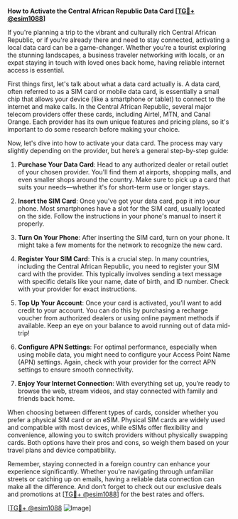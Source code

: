 **How to Activate the Central African Republic Data Card [[TG💪+ @esim1088](https://t.me/s/esim1088)]**

If you're planning a trip to the vibrant and culturally rich Central African Republic, or if you're already there and need to stay connected, activating a local data card can be a game-changer. Whether you're a tourist exploring the stunning landscapes, a business traveler networking with locals, or an expat staying in touch with loved ones back home, having reliable internet access is essential.

First things first, let's talk about what a data card actually is. A data card, often referred to as a SIM card or mobile data card, is essentially a small chip that allows your device (like a smartphone or tablet) to connect to the internet and make calls. In the Central African Republic, several major telecom providers offer these cards, including Airtel, MTN, and Canal Orange. Each provider has its own unique features and pricing plans, so it's important to do some research before making your choice.

Now, let's dive into how to activate your data card. The process may vary slightly depending on the provider, but here’s a general step-by-step guide:

1. **Purchase Your Data Card**: Head to any authorized dealer or retail outlet of your chosen provider. You'll find them at airports, shopping malls, and even smaller shops around the country. Make sure to pick up a card that suits your needs—whether it's for short-term use or longer stays.

2. **Insert the SIM Card**: Once you've got your data card, pop it into your phone. Most smartphones have a slot for the SIM card, usually located on the side. Follow the instructions in your phone's manual to insert it properly.

3. **Turn On Your Phone**: After inserting the SIM card, turn on your phone. It might take a few moments for the network to recognize the new card.

4. **Register Your SIM Card**: This is a crucial step. In many countries, including the Central African Republic, you need to register your SIM card with the provider. This typically involves sending a text message with specific details like your name, date of birth, and ID number. Check with your provider for exact instructions.

5. **Top Up Your Account**: Once your card is activated, you’ll want to add credit to your account. You can do this by purchasing a recharge voucher from authorized dealers or using online payment methods if available. Keep an eye on your balance to avoid running out of data mid-trip!

6. **Configure APN Settings**: For optimal performance, especially when using mobile data, you might need to configure your Access Point Name (APN) settings. Again, check with your provider for the correct APN settings to ensure smooth connectivity.

7. **Enjoy Your Internet Connection**: With everything set up, you’re ready to browse the web, stream videos, and stay connected with family and friends back home.

When choosing between different types of cards, consider whether you prefer a physical SIM card or an eSIM. Physical SIM cards are widely used and compatible with most devices, while eSIMs offer flexibility and convenience, allowing you to switch providers without physically swapping cards. Both options have their pros and cons, so weigh them based on your travel plans and device compatibility.

Remember, staying connected in a foreign country can enhance your experience significantly. Whether you're navigating through unfamiliar streets or catching up on emails, having a reliable data connection can make all the difference. And don’t forget to check out our exclusive deals and promotions at [[TG💪+ @esim1088](https://t.me/s/esim1088)] for the best rates and offers.

[[TG💪+ @esim1088](https://t.me/s/esim1088) ![Image](https://i.postimg.cc/Y0z9fWf4/image.png)]